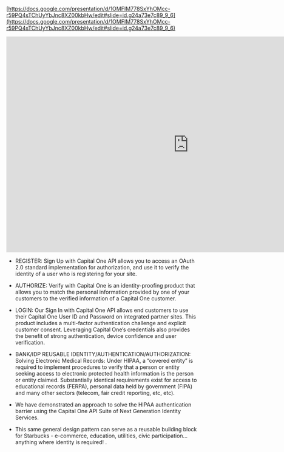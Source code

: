 

[https://docs.google.com/presentation/d/1OMFIM778SxYhOMcc-r59PQ4sTChUyYbJnc8XZ00kbHw/edit#slide=id.g24a73e7c89_9_6](https://docs.google.com/presentation/d/1OMFIM778SxYhOMcc-r59PQ4sTChUyYbJnc8XZ00kbHw/edit#slide=id.g24a73e7c89_9_6)

<iframe src="https://docs.google.com/presentation/d/e/2PACX-1vRxIzZoDU2-QbN9sFBIAIMjTP4dxrextJcnaZsF6SRdjlCR92Eb-Fa2fUO9GE59DFqyi-rfx3oEbmCO/embed?start=false&loop=false&delayms=3000" frameborder="0" width="960" height="569" allowfullscreen="true" mozallowfullscreen="true" webkitallowfullscreen="true"></iframe>


* REGISTER: Sign Up with Capital One API allows you to access an OAuth 2.0 standard implementation for authorization, and use it to verify the identity of a user who is registering for your site.

* AUTHORIZE: Verify with Capital One is an identity-proofing product that allows you to match the personal information provided by one of your customers to the verified information of a Capital One customer.

* LOGIN: Our Sign In with Capital One API allows end customers to use their Capital One User ID and Password on integrated partner sites. This product includes a multi-factor authentication challenge and explicit customer consent. Leveraging Capital Oneʼs credentials also provides the benefit of strong authentication, device confidence and user verification.

* BANK/IDP REUSABLE IDENTITY/AUTHENTICATION/AUTHORIZATION: Solving Electronic Medical Records: Under HIPAA, a “covered entity” is required to implement procedures to verify that a person or entity seeking access to electronic protected health information is the person or entity claimed.  Substantially identical requirements exist for access to educational records (FERPA), personal data held by government (FIPA) and many other sectors (telecom, fair credit reporting, etc, etc).  

* We have demonstrated an approach to solve the HIPAA authentication barrier using the Capital One API Suite of Next Generation Identity Services. 
* This same general design pattern can serve as a reusable building block for Starbucks -  e-commerce, education, utilities, civic participation… anything where identity is required!  .  
